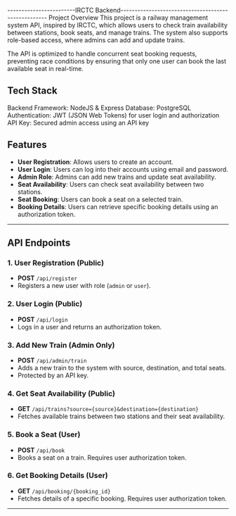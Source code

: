 ------------------------IRCTC Backend----------------------------------------------------
Project Overview
This project is a railway management system API, inspired by IRCTC, which allows users to check train availability between stations, book seats, and manage trains. The system also supports role-based access, where admins can add and update trains.

The API is optimized to handle concurrent seat booking requests, preventing race conditions by ensuring that only one user can book the last available seat in real-time.

## Tech Stack
Backend Framework: NodeJS & Express
Database: PostgreSQL
Authentication: JWT (JSON Web Tokens) for user login and authorization
API Key: Secured admin access using an API key



## Features

- **User Registration**: Allows users to create an account.
- **User Login**: Users can log into their accounts using email and password.
- **Admin Role**: Admins can add new trains and update seat availability.
- **Seat Availability**: Users can check seat availability between two stations.
- **Seat Booking**: Users can book a seat on a selected train.
- **Booking Details**: Users can retrieve specific booking details using an authorization token.

---

## API Endpoints

### 1. **User Registration** (Public)

- **POST** `/api/register`
- Registers a new user with role (`admin` or `user`).

### 2. **User Login** (Public)

- **POST** `/api/login`
- Logs in a user and returns an authorization token.

### 3. **Add New Train** (Admin Only)

- **POST** `/api/admin/train`
- Adds a new train to the system with source, destination, and total seats.
- Protected by an API key.

### 4. **Get Seat Availability** (Public)

- **GET** `/api/trains?source={source}&destination={destination}`
- Fetches available trains between two stations and their seat availability.

### 5. **Book a Seat** (User)

- **POST** `/api/book`
- Books a seat on a train. Requires user authorization token.

### 6. **Get Booking Details** (User)

- **GET** `/api/booking/{booking_id}`
- Fetches details of a specific booking. Requires user authorization token.

---
